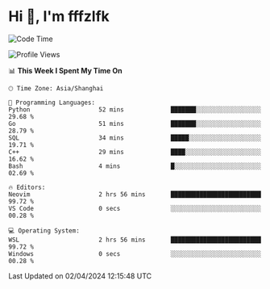 # Hi 👋, I'm fffzlfk

<!--START_SECTION:waka-->
![Code Time](http://img.shields.io/badge/Code%20Time-685%20hrs%2058%20mins-blue)

![Profile Views](http://img.shields.io/badge/Profile%20Views-1-blue)

📊 **This Week I Spent My Time On** 

```text
🕑︎ Time Zone: Asia/Shanghai

💬 Programming Languages: 
Python                   52 mins             ███████░░░░░░░░░░░░░░░░░░   29.68 % 
Go                       51 mins             ███████░░░░░░░░░░░░░░░░░░   28.79 % 
SQL                      34 mins             █████░░░░░░░░░░░░░░░░░░░░   19.71 % 
C++                      29 mins             ████░░░░░░░░░░░░░░░░░░░░░   16.62 % 
Bash                     4 mins              █░░░░░░░░░░░░░░░░░░░░░░░░   02.69 % 

🔥 Editors: 
Neovim                   2 hrs 56 mins       █████████████████████████   99.72 % 
VS Code                  0 secs              ░░░░░░░░░░░░░░░░░░░░░░░░░   00.28 % 

💻 Operating System: 
WSL                      2 hrs 56 mins       █████████████████████████   99.72 % 
Windows                  0 secs              ░░░░░░░░░░░░░░░░░░░░░░░░░   00.28 % 
```


 Last Updated on 02/04/2024 12:15:48 UTC
<!--END_SECTION:waka-->
